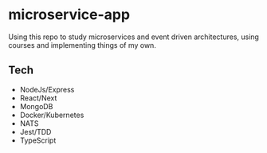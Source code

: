 # microservice-app

Using this repo to study microservices and event driven architectures, using courses and implementing things of my own.


## Tech
 - NodeJs/Express
 - React/Next
 - MongoDB
 - Docker/Kubernetes
 - NATS
 - Jest/TDD
 - TypeScript
